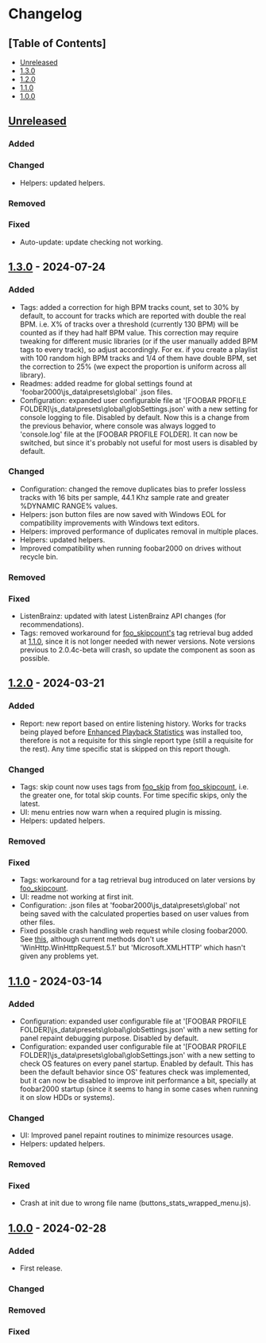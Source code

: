 # Changelog

## [Table of Contents]
- [Unreleased](#unreleased)
- [1.3.0](#130---2024-07-24)
- [1.2.0](#120---2024-03-21)
- [1.1.0](#110---2024-03-14)
- [1.0.0](#100---2024-02-28)

## [Unreleased][]
### Added
### Changed
- Helpers: updated helpers.
### Removed
### Fixed
- Auto-update: update checking not working.

## [1.3.0] - 2024-07-24
### Added
- Tags: added a correction for high BPM tracks count, set to 30% by default, to account for tracks which are reported with double the real BPM. i.e. X% of tracks over a threshold (currently 130 BPM) will be counted as if they had half BPM value. This correction may require tweaking for different music libraries (or if the user manually added BPM tags to every track), so adjust accordingly. For ex. if you create a playlist with 100 random high BPM tracks and 1/4 of them have double BPM, set the correction to 25% (we expect the proportion is uniform across all library).
- Readmes: added readme for global settings found at 'foobar2000\js_data\presets\global' .json files.
- Configuration: expanded user configurable file at '[FOOBAR PROFILE FOLDER]\js_data\presets\global\globSettings.json' with a new setting for console logging to file. Disabled by default. Now this is a change from the previous behavior, where console was always logged to 'console.log' file at the [FOOBAR PROFILE FOLDER]. It can now be switched, but since it's probably not useful for most users is disabled by default.
### Changed
- Configuration: changed the remove duplicates bias to prefer lossless tracks with 16 bits per sample, 44.1 Khz sample rate and greater %DYNAMIC RANGE% values.
- Helpers: json button files are now saved with Windows EOL for compatibility improvements with Windows text editors.
- Helpers: improved performance of duplicates removal in multiple places.
- Helpers: updated helpers.
- Improved compatibility when running foobar2000 on drives without recycle bin.
### Removed
### Fixed
- ListenBrainz: updated with latest ListenBrainz API changes (for recommendations).
- Tags: removed workaround for [foo_skipcount's](https://hydrogenaud.io/index.php/topic,124742) tag retrieval bug added at [1.1.0](#110---2024-03-14), since it is not longer needed with newer versions. Note versions previous to 2.0.4c-beta will crash, so update the component as soon as possible.

## [1.2.0] - 2024-03-21
### Added
- Report: new report based on entire listening history. Works for tracks being played before [Enhanced Playback Statistics](https://www.foobar2000.org/components/view/foo_enhanced_playcount) was installed too, therefore is not a requisite for this single report type (still a requisite for the rest). Any time specific stat is skipped on this report though.
### Changed
- Tags: skip count now uses tags from [foo_skip](https://www.foobar2000.org/components/view/foo_skip) from [foo_skipcount](https://hydrogenaud.io/index.php/topic,124742), i.e. the greater one, for total skip counts. For time specific skips, only the latest.
- UI: menu entries now warn when a required plugin is missing.
- Helpers: updated helpers.
### Removed
### Fixed
- Tags: workaround for a tag retrieval bug introduced on later versions by [foo_skipcount](https://hydrogenaud.io/index.php/topic,124742).
- UI: readme not working at first init.
- Configuration: .json files at 'foobar2000\js_data\presets\global' not being saved with the calculated properties based on user values from other files.
- Fixed possible crash handling web request while closing foobar2000. See [this](https://hydrogenaud.io/index.php/topic,121047.msg1044579.html#msg1044579), although current methods don't use 'WinHttp.WinHttpRequest.5.1' but 'Microsoft.XMLHTTP' which hasn't given any problems yet.

## [1.1.0] - 2024-03-14
### Added
- Configuration: expanded user configurable file at '[FOOBAR PROFILE FOLDER]\js_data\presets\global\globSettings.json' with a new setting for panel repaint debugging purpose. Disabled by default.
- Configuration: expanded user configurable file at '[FOOBAR PROFILE FOLDER]\js_data\presets\global\globSettings.json' with a new setting to check OS features on every panel startup. Enabled by default. This has been the default behavior since OS' features check was implemented, but it can now be disabled to improve init performance a bit, specially at foobar2000 startup (since it seems to hang in some cases when running it on slow HDDs or systems).
### Changed
- UI: Improved panel repaint routines to minimize resources usage.
- Helpers: updated helpers.
### Removed
### Fixed
- Crash at init due to wrong file name (buttons_stats_wrapped_menu.js).

## [1.0.0] - 2024-02-28
### Added
- First release.
### Changed
### Removed
### Fixed

[Unreleased]: https://github.com/regorxxx/Wrapped-SMP/compare/v1.3.0...HEAD
[1.3.0]: https://github.com/regorxxx/World-Map-SMP/compare/v1.2.0....v1.3.0
[1.2.0]: https://github.com/regorxxx/World-Map-SMP/compare/v1.1.0....v1.2.0
[1.1.0]: https://github.com/regorxxx/World-Map-SMP/compare/v1.0.0....v1.1.0
[1.0.0]: https://github.com/regorxxx/World-Map-SMP/compare/7d0ed7e....v1.0.0